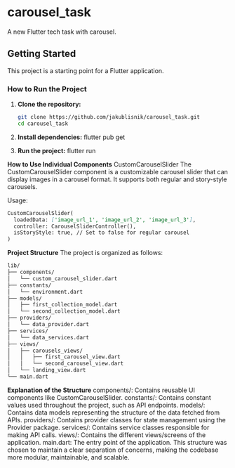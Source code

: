 # carousel_task

A new Flutter tech task with carousel.

## Getting Started

This project is a starting point for a Flutter application.

### How to Run the Project

1. **Clone the repository:**
   ```sh
   git clone https://github.com/jakublisnik/carousel_task.git
   cd carousel_task

2. **Install dependencies:**
    flutter pub get

3. **Run the project:**
    flutter run

**How to Use Individual Components**
CustomCarouselSlider
The CustomCarouselSlider component is a customizable carousel slider that can display images in a carousel format. It supports both regular and story-style carousels.

Usage:
```markdown
CustomCarouselSlider(
  loadedData: ['image_url_1', 'image_url_2', 'image_url_3'],
  controller: CarouselSliderController(),
  isStoryStyle: true, // Set to false for regular carousel
)
```

**Project Structure**
The project is organized as follows:
```markdown
lib/
├── components/
│   └── custom_carousel_slider.dart
├── constants/
│   └── environment.dart
├── models/
│   ├── first_collection_model.dart
│   └── second_collection_model.dart
├── providers/
│   └── data_provider.dart
├── services/
│   └── data_services.dart
├── views/
│   ├── carousels_views/
│   │   ├── first_carousel_view.dart
│   │   └── second_carousel_view.dart
│   └── landing_view.dart
└── main.dart
```

**Explanation of the Structure**
components/: Contains reusable UI components like CustomCarouselSlider.
constants/: Contains constant values used throughout the project, such as API endpoints.
models/: Contains data models representing the structure of the data fetched from APIs.
providers/: Contains provider classes for state management using the Provider package.
services/: Contains service classes responsible for making API calls.
views/: Contains the different views/screens of the application.
main.dart: The entry point of the application.
This structure was chosen to maintain a clear separation of concerns, making the codebase more modular, maintainable, and scalable.




